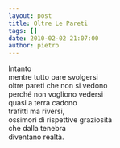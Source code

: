 ```yaml
---
layout: post
title: Oltre Le Pareti
tags: []
date: 2010-02-02 21:07:00
author: pietro
---
```

Intanto<br/>mentre tutto pare svolgersi<br/>oltre pareti che non si vedono<br/>perché non vogliono vedersi<br/>quasi a terra cadono<br/>trafitti ma riversi,<br/>ossimori di rispettive graziosità<br/>che dalla tenebra<br/>diventano realtà.
